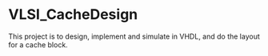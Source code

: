 # VLSI_CacheDesign
This project is to design, implement and simulate in VHDL, and do the layout for a cache block.
